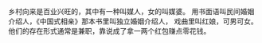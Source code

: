 乡村向来是百业兴旺的，其中有一种叫媒人，女的叫媒婆。
用书面语叫民间婚姻介绍人，《中国式相亲》那本书里叫独立婚姻介绍人，
戏曲里叫红娘，可男可女。他们的存在形式通常是兼职，靠说成了拿一两个红包赚点零花钱。
